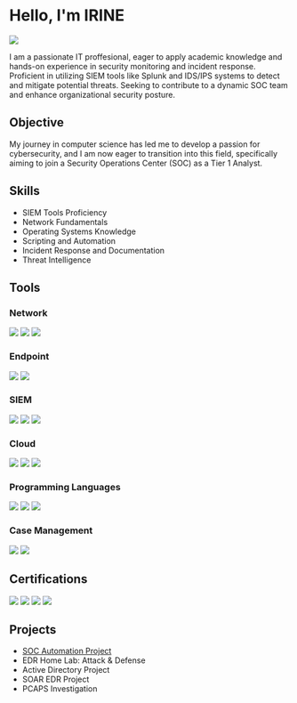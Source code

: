 # Hello, I'm IRINE
<a href="https://www.linkedin.com/in/irine-anto"><img src="https://img.shields.io/badge/-LinkedIn-0072b1?&style=for-the-badge&logo=linkedin&logoColor=white" /></a>

I am a passionate IT proffesional, eager to apply academic knowledge and hands-on experience in security monitoring and incident response. Proficient in utilizing SIEM tools like Splunk and IDS/IPS systems to detect and mitigate potential threats. Seeking to contribute to a dynamic SOC team and enhance organizational security posture.

## Objective

My journey in computer science has led me to develop a passion for cybersecurity, and I am now eager to transition into this field, specifically aiming to join a Security Operations Center (SOC) as a Tier 1 Analyst.

## Skills


+ SIEM Tools Proficiency      
+ Network Fundamentals 
+ Operating Systems Knowledge        
+ Scripting and Automation    
+ Incident Response and Documentation                
+ Threat Intelligence

## Tools

### Network
<div>
    <img src="https://img.shields.io/badge/-Wireshark-1679A7?&style=for-the-badge&logo=Wireshark&logoColor=white" />
    <img src="https://img.shields.io/badge/-Suricata-EF3B2D?&style=for-the-badge&logo=Suricata&logoColor=white" />
    <img src="https://img.shields.io/badge/-Zeek-777BB4?&style=for-the-badge&logo=Zeek&logoColor=white" />
</div>

### Endpoint
<div>
    <img src="https://img.shields.io/badge/-Microsoft_Defender_for_Endpoint-00A4EF?&style=for-the-badge&logo=Microsoft&logoColor=white" />
    <img src="https://img.shields.io/badge/-Snort-000000?&style=for-the-badge&logo=Snort&logoColor=white" />
</div>

### SIEM
<div>
    <img src="https://img.shields.io/badge/Shuffle-FF6347?style=for-the-badge&logo=shuffle&logoColor=white" />
    <img src="https://img.shields.io/badge/-Splunk-000000?&style=for-the-badge&logo=Splunk&logoColor=white" />
    <img src="https://img.shields.io/badge/-Elastic-005571?&style=for-the-badge&logo=Elastic&logoColor=white" />
</div>

### Cloud
<div>
    <img src="https://img.shields.io/badge/Google%20Cloud-%234285F4.svg?style=for-the-badge&logo=google-cloud&logoColor=white" />
    <img src="https://img.shields.io/badge/Azure-%230072C6.svg?style=for-the-badge&logo=microsoftazure&logoColor=white" />
    <img src="https://img.shields.io/badge/DigitalOcean-%230167ff.svg?style=for-the-badge&logo=digitalocean&logoColor=white" />
</div>

### Programming Languages
<div>
    <img src="https://img.shields.io/badge/-Python-3776AB?style=flat&logo=python&logoColor=white" />
    <img src="https://img.shields.io/badge/HTML-3776AB?style=for-the-badge&logo=html5&logoColor=white" />
    <img src="https://img.shields.io/badge/Java-ED8B00?style=for-the-badge&logo=openjdk&logoColor=white" />
</div>

### Case Management
<div>
    <img src="https://img.shields.io/badge/TheHive-FF6A00?style=for-the-badge&logo=thehive&logoColor=white" />
    <img src="https://img.shields.io/badge/ServiceNow-0078D4?style=for-the-badge&logo=servicenow&logoColor=white" />
</div>

## Certifications
<div>
<img src="https://img.shields.io/badge/Azure%20Fundamentals%20AZ--900-0078D4?style=for-the-badge&logo=microsoftazure&logoColor=white" />
<img src="https://img.shields.io/badge/Google%20Cybersecurity%20Certificate-4285F4?style=for-the-badge&logo=google&logoColor=white" />
<img src="https://img.shields.io/badge/TryHackMe%20Level%201-000000?style=for-the-badge&logo=tryhackme&logoColor=white" />
<img src="https://img.shields.io/badge/IBM%20Python%20for%20Data%20Science-0056A0?style=for-the-badge&logo=ibm&logoColor=white" />
</div>

## Projects
- <a href="https://github.com/irinea10/SOC-Automation_project">SOC Automation Project</a>
- EDR Home Lab: Attack & Defense
- Active Directory Project
- SOAR EDR Project
- PCAPS Investigation
